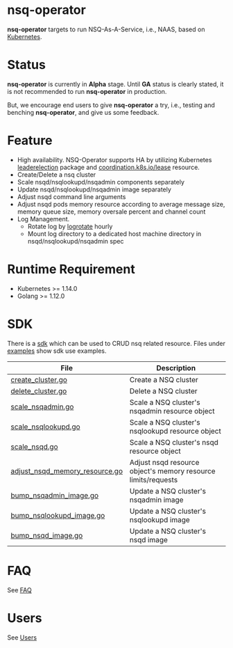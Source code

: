 # nsq-operator
**nsq-operator** targets to run NSQ-As-A-Service, i.e., NAAS, based on [Kubernetes](https://kubernetes.io/).

# Status
**nsq-operator** is currently in **Alpha** stage. Until **GA** status is clearly stated, it is not recommended to run 
**nsq-operator** in production. 

But, we encourage end users to give **nsq-operator** a try, i.e., testing and benching **nsq-operator**, and give us 
some feedback.

# Feature
* High availability. NSQ-Operator supports HA by utilizing Kubernetes 
[leaderelection](https://github.com/kubernetes/client-go/tree/master/tools/leaderelection) package and 
[coordination.k8s.io/lease](https://kubernetes.io/docs/reference/generated/kubernetes-api/v1.14/#lease-v1-coordination-k8s-io) resource.
* Create/Delete a nsq cluster
* Scale nsqd/nsqlookupd/nsqadmin components separately
* Update nsqd/nsqlookupd/nsqadmin image separately
* Adjust nsqd command line arguments
* Adjust nsqd pods memory resource according to average message size, memory queue size, memory oversale percent and channel count
* Log Management. 
  * Rotate log by [logrotate](https://linux.die.net/man/8/logrotate) hourly
  * Mount log directory to a dedicated host machine directory in nsqd/nsqlookupd/nsqadmin spec

# Runtime Requirement
* Kubernetes >= 1.14.0
* Golang >= 1.12.0

# SDK
There is a [sdk](pkg/sdk/v1alpha1) which can be used to CRUD nsq related resource. Files under 
[examples](pkg/sdk/examples) show sdk use examples.

|   File   |   Description
|----------|---------------------------
| [create_cluster.go](pkg/sdk/examples/create_cluster.go) | Create a NSQ cluster
| [delete_cluster.go](pkg/sdk/examples/delete_cluster.go) | Delete a NSQ cluster
| [scale_nsqadmin.go](pkg/sdk/examples/scale_nsqadmin.go) | Scale a NSQ cluster's nsqadmin resource object
| [scale_nsqlookupd.go](pkg/sdk/examples/scale_nsqlookupd.go) | Scale a NSQ cluster's nsqlookupd resource object
| [scale_nsqd.go](pkg/sdk/examples/scale_nsqd.go) | Scale a NSQ cluster's nsqd resource object
| [adjust_nsqd_memory_resource.go](pkg/sdk/examples/adjust_nsqd_memory_resource.go) | Adjust nsqd resource object's memory resource limits/requests
| [bump_nsqadmin_image.go](pkg/sdk/examples/bump_nsqadmin_image.go) | Update a NSQ cluster's nsqadmin image
| [bump_nsqlookupd_image.go](pkg/sdk/examples/bump_nsqlookupd_image.go) | Update a NSQ cluster's nsqlookupd image
| [bump_nsqd_image.go](pkg/sdk/examples/bump_nsqd_image.go) | Update a NSQ cluster's nsqd image
 
# FAQ
See [FAQ](FAQ.md)

# Users
See [Users](USERS.md)  

